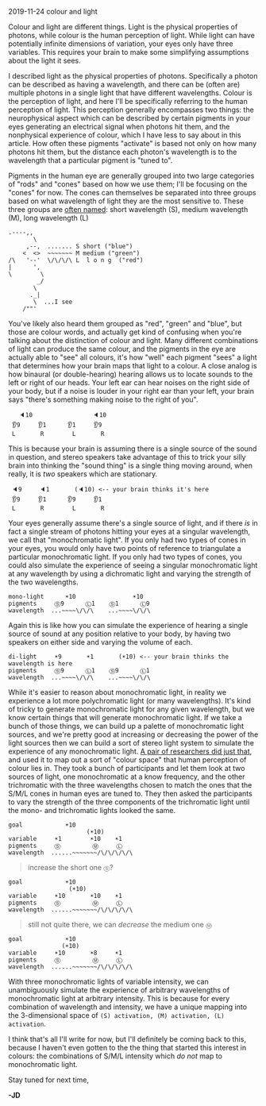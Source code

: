 <pmeta id="created">2019-11-24</pmeta>
<pmeta id="title">colour and light</pmeta>

Colour and light are different things.
Light is the physical properties of photons, while colour is the human perception of light.
While light can have potentially infinite dimensions of variation, your eyes only have three variables.
This requires your brain to make some simplifying assumptions about the light it sees.

I described light as the physical properties of photons.
Specifically a photon can be described as having a wavelength, and there can be (often are) multiple photons in a single light that have different wavelengths.
Colour is the perception of light, and here I'll be specifically referring to the human perception of light.
This perception generally encompasses two things: the neurophysical aspect which can be described by certain pigments in your eyes generating an electrical signal when photons hit them,
and the nonphysical experience of colour, which I have less to say about in this article.
How often these pigments "activate" is based not only on how many photons hit them, but the distance each photon's wavelength is to the wavelength that a particular pigment is "tuned to".

Pigments in the human eye are generally grouped into two large categories of "rods" and "cones" based on how we use them; I'll be focusing on the "cones" for now.
The cones can themselves be separated into three groups based on what wavelength of light they are the most sensitive to.
These three groups are [often named](https://en.wikipedia.org/wiki/CIE_1931_color_space#Tristimulus_values): short wavelength (S), medium wavelength (M), long wavelength (L)

 
	.----,,   
	       \ 
	     ,--,  ....... S short ("blue")
	    <  <>  ~~~~~~~ M medium ("green")
	/\   '--'  \/\/\/\ L  l o n g  ("red")
	|      ', 
	\        \ 
	        _/ 
	       \   
	      ._|
	       \  ...I see
	    /""'

You've likely also heard them grouped as "red", "green" and "blue", but those are colour words, and actually get kind of confusing when you're talking about the distinction of colour and light.
Many different combinations of light can produce the same colour, and the pigments in the eye are actually able to "see" all colours, it's how "well" each pigment "sees" a light that determines how your brain maps that light to a colour.
A close analog is how binaural (or double-hearing) hearing allows us to locate sounds to the left or right of our heads.
Your left ear can hear noises on the right side of your body, but if a noise is louder in your right ear than your left, your brain says "there's something making noise to the right of you".

	   🔈10                 🔈10
	 👂9     👂1      👂1     👂9
	 L       R        L       R

This is because your brain is assuming there is a single source of the sound in question, and stereo speakers take advantage of this to trick your silly brain into thinking the "sound thing" is a single thing moving around, when really, it is _two_ speakers which are stationary.

	 🔈9     🔈1       (🔈10) <-- your brain thinks it's here
	 👂9     👂1      👂9     👂1
	 L       R        L       R

Your eyes generally assume there's a single source of light, and if there _is_ in fact a single stream of photons hitting your eyes at a singular wavelength, we call that "monochromatic light".
If you only had two types of cones in your eyes, you would only have two points of reference to triangulate a particular monochromatic light.
If you only had two types of cones, you could also simulate the experience of seeing a singular monochromatic light at any wavelength by using a dichromatic light and varying the strength of the two wavelengths.

	mono-light      ☀️10                ☀️10
	pigments     Ⓢ9      Ⓛ1    Ⓢ1      Ⓛ9
	wavelength  ...~~~~\/\/\    ...~~~~\/\/\ 

Again this is like how you can simulate the experience of hearing a single source of sound at any position relative to your body, by having two speakers on either side and varying the volume of each.

	di-light     ☀️9       ☀️1       (☀️10) <-- your brain thinks the wavelength is here
	pigments     Ⓢ9      Ⓛ1    Ⓢ9      Ⓛ1
	wavelength  ...~~~~\/\/\    ...~~~~\/\/\ 

While it's easier to reason about monochromatic light, in reality we experience a lot more polychromatic light (or many wavelengths).
It's kind of tricky to generate monochromatic light for any given wavelength, but we know certain things that will generate monochromatic light.
If we take a bunch of those things, we can build up a palette of monochromatic light sources, and we're pretty good at increasing or decreasing the power of the light sources then we can build a sort of stereo light system to simulate the experience of any monochromatic light.
[A pair of researchers did just that](https://en.wikipedia.org/wiki/CIE_1931_color_space), and used it to map out a sort of "colour space" that human perception of colour lies in.
They took a bunch of participants and let them look at two sources of light, one monochromatic at a know frequency, and the other trichromatic with the three wavelengths chosen to match the ones that the S/M/L cones in human eyes are tuned to.
They then asked the participants to vary the strength of the three components of the trichromatic light until the mono- and trichromatic lights looked the same.


	goal            ☀️10 
	                      (☀️10)
	variable     ☀️1        ☀️10    ☀️1 
	pigments     Ⓢ         Ⓜ     Ⓛ  
	wavelength  ......~~~~~~~/\/\/\/\/\ 


> increase the short one `Ⓢ`?

	goal            ☀️10 
	                 (☀️10)
	variable     ☀️10       ☀️10    ☀️1 
	pigments     Ⓢ         Ⓜ     Ⓛ  
	wavelength  ......~~~~~~~/\/\/\/\/\ 

> still not quite there, we can _decrease_ the medium one `Ⓜ`

	goal            ☀️10 
	               (☀️10)
	variable     ☀️10       ☀️8     ☀️1 
	pigments     Ⓢ         Ⓜ     Ⓛ  
	wavelength  ......~~~~~~~/\/\/\/\/\ 

With three monochromatic lights of variable intensity, we can unambiguously simulate the experience of arbitrary wavelengths of monochromatic light at arbitrary intensity.
This is because for every combination of wavelength and intensity, we have a unique mapping into the 3-dimensional space of `(S) activation, (M) activation, (L) activation`.

I think that's all I'll write for now, but I'll definitely be coming back to this, because I haven't even gotten to the the thing that started this interest in colours: the combinations of S/M/L intensity which *do not* map to monochromatic light.

Stay tuned for next time,

**-JD**
